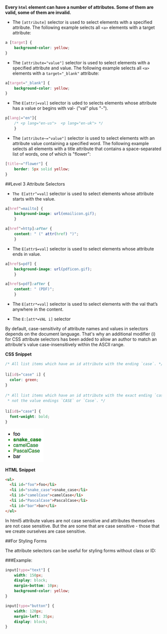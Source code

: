 
**Every `html` element can have a number of attributes. Some of them are valid, some of them are invalid.**

* The `[attribute]` selector is used to select elements with a specified attribute.
The following example selects all `<a>` elements with a target attribute:


```css
a [target] {
	background-color: yellow;
}
```

* The `[attribute="value"]` selector is used to select elements with a specified attribute and value.
The following example selects all `<a>` elements with a `target="_blank"` attribute:



```css
a[target="_blank"] { 
	background-color: yellow;
}
```

* The `E[attr|=val]` selector is uded to selects elements whose attribute has a value or begins with val- ("val" plus "-").



```css
p[lang|="en"]{
	/* <p lang="en-us">  <p lang="en-uk"> */ 
	}
```

* The `[attribute~="value"]` selector is used to select elements with an attribute value containing a specified word.
The following example selects all elements with a title attribute that contains a space-separated list of words, one of which is "flower":



```css
[title~="flower"] {
	border: 5px solid yellow;
}
```
##Level 3 Attribute Selectors

* `The E[attr^=val]` selector is used to select elements whose attribute starts with the value.



```css
a[href^=mailto] {
	background-image: url(emailicon.gif);
	}
```
```css
a[href^=http]:after {
	content: " (" attr(href) ")";
	}
```
* The `E[attr$=val]` selector is used to select elements whose attribute ends in value. 


```css
a[href$=pdf] {
	background-image: url(pdficon.gif);
	}
```
```css
a[href$=pdf]:after {
	content: " (PDF)";
	}
```

* The `E[attr*=val]` selector is used to select elements with the val that’s anywhere in the content.

* The `E:[att*=VAL i]` selector 

By default, case-sensitivity of attribute names and values in selectors depends on the document language. That's why an additional modifier (i) for CSS attribute selectors has been added to allow an author to match an attribute's value case-insensitively within the ASCII range.

**CSS Snippet**
```css
/* All list items which have an id attribute with the ending `case`. */

li[id$="case" i] {
  color: green;
}

/* All list items which have an id attribute with the exact ending `case` but
 * not the value endings `CASE` or `Case`. */

li[id$="case"] {
  font-weight: bold;
}
```
![caseSensitivity](./caseSensitivity.png)

**HTML Snippet**
```html
<ul>
  <li id="foo">foo</li>
  <li id="snake_case">snake_case</li>
  <li id="camelCase">camelCase</li>
  <li id="PascalCase">PascalCase</li>
  <li id="bar">bar</li>
</ul>
```

In html5 attribute values are not case sensitive and attributes themselves are not case sensitive. But the are some that are case sensitive - those that we create ourselves are case sensitive. 


##For Styling Forms

The attribute selectors can be useful for styling forms without class or ID:

###Example:

```css
input[type="text"] {
	width: 150px;
	display: block;
	margin-bottom: 10px;
	background-color: yellow;
}
```

```css
input[type="button"] {
	width: 120px;
	margin-left: 35px;
	display: block;
}
```






